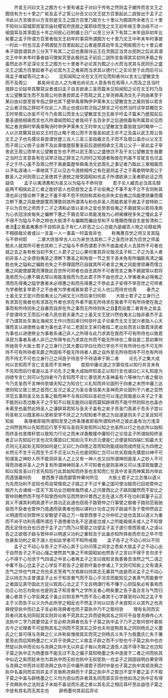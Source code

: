 <!-- { "loadSidebar": true } -->
　　齐宣王问曰文王之囿方七十里有诸孟子对曰于传有之然则孟子据传而言文王之囿信有方七十里之广矣及孟子之答公孙丑又曰文王犹方百里起此二説皆出于孟子之书此以方言彼亦以方言则是文王之国方百里乃取方七十里以为囿其所余者方三十里不知何以容城郭宫室宗庙社稷官府民居之属耶徐而攷之文王初年继王季治岐不过一侯国耳及其享国五十年之间民心日附疆土日广以至三分天下有其二末年逈非初年比矣要之孟子所谓方百里者指文王初年时事耳所谓囿方七十里乃文王中年末年时事彼一时此一时也况孟子明谓犹方百里起起之云者是原其初年言之明矣囿方七十里云者朱子固尝谓其亦三分天下有其二之后也愚按诗云王在灵囿正当灵台民附之后此其谓文王中年末年时事者益可徴矣究至此极则孟子前后二説所言各得其实初何矛盾之有虽然此亦不足深论文王之囿方七十里者不必论其为囿之小大而当求其与民同乐之盛文王之国方百里起者不必论其为王之难易而当求其以徳行仁之实论至于此而后可以得孟子难疑答问之本心
　　见知闻知之论在文王时见而知者何以言太公望散宜生而不及周公
　　甚矣尚论古人之为难也尚论古人意各有在焉得人人而及之且当时措辞立论姑举其槩耳议者或曰孟子自言欲承三圣而篇末见知闻知之论在文王时乃及太公望散宜生而不及周公何欤愚尝即孟子而观之其上举尧舜禹汤文孔子则由某至于某曰由曰尝至皆专指之辞也其下歴举禹臯陶伊尹莱朱太公望散宜生之属则皆以若言之云者泛指之辞初不仅此二人而止也或曰若泛指之辞言之可也然当时试举其概在文王时举周公亦奚不可今乃舎周公而言太公望散宜生岂无故乎吁孟子篇末乃歴叙前后羣圣道统相承而言也凡所谓闻而知之者皆间于五百余岁之后道统葢有所属其论见而知之者尧舜时举禹臯陶汤时举伊尹莱朱文王时举太公望散宜生葢皆就当时略举一二人以示其槩耳且如文王时岂止略于周公而不言哉圣如武王亦不之及盖以武王周公皆文王之子也先儒论易尝谓世歴三古人三圣三圣指羲文孔子而不及周公盖亦以父文王而子周公父统子业故不及此章维歴叙羣圣前后道统相承文王周公父子一家此孟子寜舍武王周公而举太公望散宜生也不然以武王周公之盛徳岂不及于太公望散宜生哉要之当时立言意各有在试举泛指之辞言之凡同时之知道者殆皆在列虽不言犹言也况孟子之于尽心虽不及周公然于离娄篇歴举舜禹汤文武周孔之事记者乃取此三章相属而以予私淑诸人一章继其下正以见古今道统相传之有在是则孟子之于离娄明举周公于数圣人之间则周公之圣徳其于道统之授受固昭如也孟子所谓欲承三圣者即此证之而益信
　　孟子以夷清惠和为圣又以为隘与不恭何欤
　　君子论人臧否必当其实醇疵两不相揜此正仁者之能好恶人也窃尝攷之孟子论伯夷之不事不友不立不言则称其清也非过情论栁下惠之不羞不卑不怨不悯则称其和也非失实伯夷之风能使顽亷而儒立栁下惠之风能使鄙寛而薄敦则其所谓清与和也非圣人而能若是乎故孟子尝特称二子以为百世之师而于二子之清和必皆以圣许之宜也至若伯夷之不屑就常以若将凂焉为心衣冠涂炭毎失之褊栁下惠之不屑去常以焉能凂我为心袒裼裸裎多失之慢此孟子不得不为隘与不恭之辨也大抵清不与褊期而褊自至和不与慢期而慢自生是皆清和二者流之极虽夷惠亦不自知非孟子有仁人好恶之公心岂能为是臧否人物之论醇疵两不相揜哉论者或以一言盖一人一事盖一时盖皆非也
　　称夷惠百世之师又言其隘与不恭何耶
　　二章大防皆举古人以为来世法其称二子之圣而许其为百世之师盖勉夫人就其所可者也其称二子之隘与不恭而谓君子所不由盖戒夫人去其所不可者也就之去之各有攸当初不失仁人君子之公心果何害其异论哉况孟子称二子之为圣人者初非圣人之全德伯夷圣之清栁下惠圣之和殆皆一节之至于圣未免有所偏胜焉清之偏胜也失之隘和之偏胜也失之不恭理固然已自就其所可者言之夷之风能使顽亷而懦立惠之风能使鄙寛而薄敦此百世所可师者也自去其所不可者而言之夷不屑就常以若将凂焉而为心惠不屑去常以焉能凂我而为念此君子所不由也世之人学夷者未必得夷之清而先得夷之隘学惠者未必得惠之和而先得惠之不恭此孟子安得不举百世之可师者为学者勉复举君子之不由者为学者戒甚矣君子之论人也公而待世也周
　　豪杰之士虽无文王犹兴而伯夷太公乃闻文王兴而后来归何耶
　　大抵士君子之立身行己有求其在我者也有求其在外者也求在外者不能无所待求在我者不可有所待使在我之事而有所待则失之自暴而自弃在外之事而无所待则失之自而自鬻二者胥失之矣孟子尝谓待文王而后兴者凡民也若夫豪杰之士虽无文王犹兴然伯夷太公独非豪杰乎孟子乃谓其处东海北海闻文王作兴而后来归何欤吁孟子论豪杰无文王犹兴者指人心天理而言以进徳修业者为事也孟子论二老因文王来归者指二老出处而言以致君泽民者为事也以进徳修业为事者系诸己非人之所得与此乃求其在我而不可有所待也以致君泽民为事者系诸人非己之所得专此乃求其在外而不能无所待也二章自是二意初果何所驰背乎大抵士君子之立身行己其大要曰学曰仕而已学也不可有所待仕也不可无所侍不可有所待者天爵之所固有不能无所待者人爵之自外至无所待而待不可也有所待而不待尤不可也立身行己之间恶乎待恶乎不待请审于斯二者
　　论孔子之集大成何以言知而不言仁言圣而不言神也
　　尝观中庸论道之次第徃徃以知行并言未有不先知而后行者是以孟子论孔子之集大成始终知圣正以知行言也或曰仁义礼知是为四徳专言仁则可以包四者今乃言知而不言仁善信羙大圣神盖有六等神为六者之极功今乃言圣而不言神何欤嗟夫知之为知合仁义礼知而并论固列于四者之末然中庸三达徳则知又居三徳之首而仁反次之圣之为圣合善信美大圣神而并论固列于六者之亚然洪范五事则圣又处五事之极而神不与焉曰知曰圣初岂可以浅近观哉是以夫子之于圣不能则曰吾岂敢夫子之于知不曰我无能则曰驱而莫知辟择而不能守然则知也也盖亦未昜至也虽然此特圣人之谦辞耳若知与圣夫子盖有之矣子贡圣门髙弟于吾夫子尝以将圣称又以既圣称以至称至学不厌之之为知知者不惑之为自道是则夫子之圣且知可知矣
　　条理者即易所谓知至至之终条理者即易所谓知终终之彼此虽有功力浅深之间然皆所以先知而后行至于知与圣则天矣知所以知之也圣所以行之也此所以始知而终圣也昔南轩尝以致知力行论之而未详愚敢援中庸知行之论信孟子所谓始知终圣者正以先知后行言也况先儒尝曰仁知如元亨利贞元便是仁贞便是知四端仁知最大无贞则元无起处无知则如何是仁又曰仁为四徳之首而知则能成始而成终犹元为四徳之长然元不生于元而生于贞不贞无以为元也是则知仁岂可以优劣观哉先儒尝曰神不可知谓圣之神妙人所不能测非圣人之上又有一神人也又曰所谓神则是圣人之妙人不可得而测者非圣人之外复有所谓神神则圣人不可知者也是则圣神又可以浅深观哉要之知以知言圣以行言先知后行此其始知而终圣也言知而仁在其中言圣而神寓其内举此而遗伋庸何伤
　　曽西畏子路而鄙管仲果何所见
　　大抵士君子之立志惟以道义为先而功利不足较也苟自常情观之子路之才不过千乗之国可使治赋而已回视管仲之相齐九合诸侯一匡天下其功业岂相侔哉然或人之问曽西比之子路则蹴然而不安比之管仲则艴然而不悦不知曾西何所见而然欤吁曽西之志在道义而不在功利耳董子云正其义不谋其利明其道不计其功正此道也窃观子路管仲之行事譬之御者子路则范我驰驱而不获者也管仲乃诡遇而获禽者也倘以谋利计功言之则子路诚不及于管仲然自正义明道而论则管仲又安敢望子路之万一哉曾西曽子之孙仲尼之徒也宜其以道义为重而不尚乎功利先儒所谓志于道徳者功名不足道是岂或人之所能哉嗟夫或人之不知曾西无足怪也丑也日逰于孟子之门而乃以管晏之功望孟子孟子遂引曾西答或人之语以告之正欲借子路与管仲并以明道义功利之重轻丑于此盍亦知所择矣而奈丑之卒不悟也甚矣功利之易于溺人也如此学者可不知所戒哉
　　孟子告子之不动心何以不同
　　孟子之不动心与告子之不动心其于公孙问答之间言之悉矣大抵孟子之不动心出于自然告子之不动心强之使然其气象之不侔固昭如也然告子之言曰不得于言勿求于心不得于心勿求于气四语之中言心者再孟子之言曰我知言我善飬吾浩然之气二语之中畧不及心岂孟子之心学反不若告子之密欤吁盍亦参诸上下文则可知矣上文有谓夫志气之帅也气体之充也夫志至焉气次焉故曰持其志无暴其气由是而论孟子之不动心正以持志为主曽谓孟子止长于知言飬气而不及心乎况言而能知见之者真气而能飬守之者固见真守固此方足以观其心法之正下文且明谓行有不慊于心则馁矣必有事焉而勿正心勿忘勿助长也是则孟子知言飬气之学所主者心明矣要之告子虽合言与气而归诸心者其于心学反疎孟子虽止曰知言养气而不及心者其于心学甚宻何以知之孟子专主于义而告子以义为外此所学之相反也不然孟子何以曰告子未尝知义以其外之也尧舜授受执中而已孟子言必称尧舜者也而子莫执中乃不之取何欤
　　理有名同而实异者问其名则同较其实则异论者不究其实之异而徒狥其名之同可乎自昔尧舜传心大法执中二字乃其要领孟子言必称尧舜者也及于子莫之执中孟子乃不之取何欤吁甚矣古今之论理者不可徒狥其名之同而不究其实之异也夫茍徒狥其名之同则杨氏之义墨氏之仁皆可得与尧舜之仁义并称矣惟按其实而究之则杨氏义失于为我墨氏仁失于兼爱至此而后知杨墨之仁义异乎尧舜之仁义故孟子辟之而不少恕也今子莫之执中也亦然徒以执中而论似与尧舜之执中无以异孟子毎以尧舜之道告人固不得不取之也岂知子莫之执中正为杨墨皆不能无过不及之偏子莫知杨墨之失中遂度于二者之间而执其中似近之矣而犹未也为其执中而无权也执中无权犹执一也孟子之説固自明白果安得与尧舜之中而并论耶尧舜之执中正中庸所谓君子而时中是也子莫之执中其视尧舜之执中名虽同而实则异孟子言毎称尧舜而于子莫之执中不之取岂不宜乎要之孟子不取子莫之中盖与辟杨墨之仁义均为恶似而非者其名同而其实异也他如汤之执中正有得于尧舜执中之法则孟子未始不喜谈而乐道之者以其名实之相应耳吁至此益信子莫之中徒有其名而无其实也
　　辟杨墨何其前后异论
